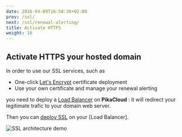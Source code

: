 ```yaml
---
date: 2016-04-09T16:58:30+02:00
prev: /ssl/
next: /ssl/renewal-alerting/
title: Activate HTTPS
weight: 10
---
```


## Activate HTTPS your hosted domain

In order to use our SSL services, such as

  * One-click [Let's Encrypt](https://letsencrypt.org/) certificate deployment
  * Use your own certificate and manage your renewal alerting

you need to deploy a [Load Balancer](/lb/) on **PikaCloud** : it will redirect your legitimate trafic to your domain web server.

Then you can [deploy SSL](/ssl/) on your [Load Balancer].

![SSL architecture demo](images/pika-ssl.png)
